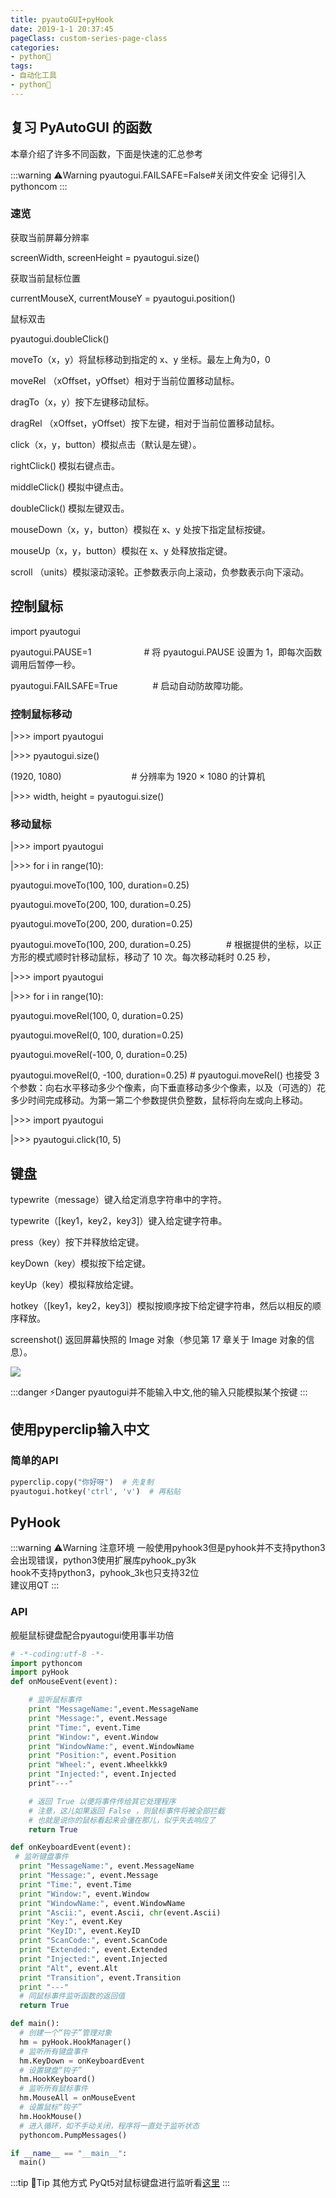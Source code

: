 ```yaml
---
title: pyautoGUI+pyHook
date: 2019-1-1 20:37:45
pageClass: custom-series-page-class
categories:
- python🐍
tags:
- 自动化工具
- python🐍
---
```


## 复习 PyAutoGUI 的函数

本章介绍了许多不同函数，下面是快速的汇总参考    

:::warning ⚠️Warning
pyautogui.FAILSAFE=False#关闭文件安全
记得引入pythoncom
:::

### 速览
获取当前屏幕分辨率    

screenWidth, screenHeight = pyautogui.size()    

获取当前鼠标位置    

currentMouseX, currentMouseY = pyautogui.position()    

鼠标双击    

pyautogui.doubleClick()    

moveTo（x，y）将鼠标移动到指定的 x、y 坐标。最左上角为0，0    

moveRel （xOffset，yOffset）相对于当前位置移动鼠标。    

dragTo（x，y）按下左键移动鼠标。    

dragRel （xOffset，yOffset）按下左键，相对于当前位置移动鼠标。    

click（x，y，button）模拟点击（默认是左键）。    

rightClick() 模拟右键点击。    

middleClick() 模拟中键点击。    

doubleClick() 模拟左键双击。    

mouseDown（x，y，button）模拟在 x、y 处按下指定鼠标按键。    

mouseUp（x，y，button）模拟在 x、y 处释放指定键。    

scroll （units）模拟滚动滚轮。正参数表示向上滚动，负参数表示向下滚动。    

## 控制鼠标

import pyautogui  

pyautogui.PAUSE=1　　　　　　# 将 pyautogui.PAUSE 设置为 1，即每次函数调用后暂停一秒。    

pyautogui.FAILSAFE=True　　　　# 启动自动防故障功能。    

### 控制鼠标移动

|>>> import pyautogui    

|>>> pyautogui.size()    

(1920, 1080)　　　　　　　　# 分辨率为 1920 × 1080 的计算机    

|>>> width, height = pyautogui.size()    

### 移动鼠标
|>>> import pyautogui    

|>>> for i in range(10):    

pyautogui.moveTo(100, 100, duration=0.25)    

pyautogui.moveTo(200, 100, duration=0.25)    

pyautogui.moveTo(200, 200, duration=0.25)    

pyautogui.moveTo(100, 200, duration=0.25)　　　　# 根据提供的坐标，以正方形的模式顺时针移动鼠标，移动了 10 次。每次移动耗时 0.25 秒，    

|>>> import pyautogui    

|>>> for i in range(10):    

pyautogui.moveRel(100, 0, duration=0.25)    

pyautogui.moveRel(0, 100, duration=0.25)    

pyautogui.moveRel(-100, 0, duration=0.25)    

pyautogui.moveRel(0, -100, duration=0.25)     # pyautogui.moveRel() 也接受 3 个参数：向右水平移动多少个像素，向下垂直移动多少个像素，以及（可选的）花多少时间完成移动。为第一第二个参数提供负整数，鼠标将向左或向上移动。    

|>>> import pyautogui    

|>>> pyautogui.click(10, 5)    
## 键盘
typewrite（message）键入给定消息字符串中的字符。    

typewrite（[key1，key2，key3]）键入给定键字符串。    

press（key）按下并释放给定键。    

keyDown（key）模拟按下给定键。    

keyUp（key）模拟释放给定键。    

hotkey（[key1，key2，key3]）模拟按顺序按下给定键字符串，然后以相反的顺序释放。    

screenshot() 返回屏幕快照的 Image 对象（参见第 17 章关于 Image 对象的信息）。    

![](./static/pyautogui_images_1.png)

:::danger ⚡️Danger
pyautogui并不能输入中文,他的输入只能模拟某个按键
:::

## 使用pyperclip输入中文
### 简单的API
```python
pyperclip.copy("你好呀")  # 先复制
pyautogui.hotkey('ctrl', 'v')  # 再粘贴
```
## PyHook
:::warning ⚠️Warning
️注意环境
一般使用pyhook3但是pyhook并不支持python3    
会出现错误，python3使用扩展库pyhook_py3k    
hook不支持python3，pyhook_3k也只支持32位    
建议用QT
:::

### API
舰艇鼠标键盘配合pyautogui使用事半功倍
```python
# -*-coding:utf-8 -*-
import pythoncom
import pyHook
def onMouseEvent(event):

    # 监听鼠标事件
    print "MessageName:",event.MessageName
    print "Message:", event.Message
    print "Time:", event.Time
    print "Window:", event.Window
    print "WindowName:", event.WindowName
    print "Position:", event.Position
    print "Wheel:", event.Wheelkkk9
    print "Injected:", event.Injected
    print"---"

    # 返回 True 以便将事件传给其它处理程序
    # 注意，这儿如果返回 False ，则鼠标事件将被全部拦截
    # 也就是说你的鼠标看起来会僵在那儿，似乎失去响应了
    return True

def onKeyboardEvent(event):
 # 监听键盘事件
  print "MessageName:", event.MessageName
  print "Message:", event.Message
  print "Time:", event.Time
  print "Window:", event.Window
  print "WindowName:", event.WindowName
  print "Ascii:", event.Ascii, chr(event.Ascii)
  print "Key:", event.Key
  print "KeyID:", event.KeyID
  print "ScanCode:", event.ScanCode
  print "Extended:", event.Extended
  print "Injected:", event.Injected
  print "Alt", event.Alt
  print "Transition", event.Transition
  print "---"
  # 同鼠标事件监听函数的返回值
  return True

def main():
  # 创建一个“钩子”管理对象
  hm = pyHook.HookManager()
  # 监听所有键盘事件
  hm.KeyDown = onKeyboardEvent
  # 设置键盘“钩子”
  hm.HookKeyboard()
  # 监听所有鼠标事件
  hm.MouseAll = onMouseEvent
  # 设置鼠标“钩子”
  hm.HookMouse()
  # 进入循环，如不手动关闭，程序将一直处于监听状态
  pythoncom.PumpMessages()

if __name__ == "__main__":
  main()
```
:::tip 📌Tip
️其他方式
PyQt5对鼠标键盘进行监听看<a href=''>这里</a>
:::